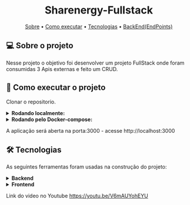 <h1 align="center">
   Sharenergy-Fullstack
</h1>

<p align="center">
 <a href="#-sobre-o-projeto">Sobre</a> •
 <a href="#-como-executar-o-projeto">Como executar</a> • 
 <a href="#-tecnologias">Tecnologias</a> • 
 <a href="#-endpoints">BackEnd(EndPoints)</a> 
</p>

## 💻 Sobre o projeto

Nesse projeto o objetivo foi desenvolver um projeto FullStack onde foram consumidas 3 Apis externas e feito um CRUD.



## 🚀 Como executar o projeto

Clonar o repositorio.

<details>
<summary><strong>Rodando localmente:</strong></summary><br />

<strong>BackEnd(Porta 3001)</strong>

- Entrar na pasta server

- Criar um arquivo .env na raiz do projeto(passar as variaveis de ambiente especificadas em .env.example)

  Executar os comandos:

  - npm install

  - npm run start

  Caso Banco não esteja criado e alimentado pode utilizar o comando:

  - npm run prestart(Fara a criação do banco de dados,migrations e alimentação do banco)

<strong>FrontEnd(Porta 3000)</strong>

- Entrar na pasta client

Executar os comandos:

    - npm install

    - npm run start

</details>

<details>
<summary><strong>Rodando pelo Docker-compose:</strong></summary><br />
   Na pasta raiz executar o comando:
   
    - docker-compose up

Nesse momento tanto o front quanto o back devem estar rodando normalmente
Caso não ocorra de os seguintes comandos:

    - docker exec -it app_server bash

    - npm install

    - npm run start

    Abra outro terminal e de os comandos:

    - docker exec -it app_client bash

    - npm install

    - npm run start

</details>

A aplicação será aberta na porta:3000 - acesse http://localhost:3000

## 🛠 Tecnologias

As seguintes ferramentas foram usadas na construção do projeto:

<details>
<summary><strong>Backend</strong></summary><br />

- **[TypeScript]**
- **[Node.js]**
- **[Sequelize]**
- **[EsLint]**
- **[Express]**
- **[MySQL]**
- **[CORS]**
- **[SINON]**
- **[HELMET]**
</details>

<details>
<summary><strong>Frontend</strong></summary><br />

- **[React]**
- **[React Router DOM]**
- **[EsLint]**
- **[Axios]**
- **[Material-UI V4]**
- **[Tailwind CSS]**

## </details>

Link do video no Youtube https://youtu.be/V6mAUYohEYU
